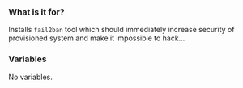 ### What is it for?

Installs `fail2ban` tool which should immediately increase security of provisioned system and make it impossible to hack...

### Variables

No variables.
